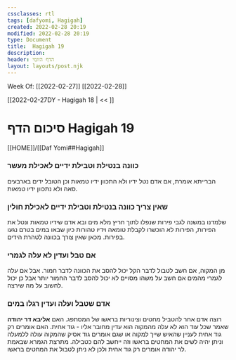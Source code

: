 ```yaml
---
cssclasses: rtl
tags: [dafyomi, Hagigah] 
created: 2022-02-28 20:19
modified: 2022-02-28 20:19
type: Document
title:  Hagigah 19
description:
header: הדף היומי 
layout: layouts/post.njk
---
```

Week Of: [[2022-02-27]]
[[2022-02-28]]

[[2022-02-27DY - Hagigah 18 | << ]] 

# סיכום הדף  Hagigah 19

[[HOME]]/[[Daf Yomi##Hagigah]]

### כוונה בנטילת וטבילת ידיים לאכילת מעשר
הברייתא אומרת, אם אדם נטל ידיו ולא התכוון ידיו טמאות וכן הטובל ידים בארבעים סאה ולא נתכוון ידיו טמאות.
### שאין צריך כוונה בנטילת וטבילת ידיים לאכילת חולין
שלמדנו במשנה לגבי פירות שנפלו לתוך חריץ מלא מים ובא אדם שידיו טמאות ונטל את הפירות, הפירות לא הוכשרו לקבלת טומאה וידיו טהורות כיון שבאו במים בטרם נגעו בפירות. מכאן שאין צורך בכוונה לטהרת הידים.
### אם טבל ועדין לא עלה לגמרי 
מן המקוה, אם חשב לטבול לדבר הקל יכול להסב את הכוונה לדבר חמור. אבל אם עלה לגמרי מהמים אם חשב על משהו מסויים לא יכול להסב לדבר החמור יותר אבל כן יכול לחשוב על מה שירצה.
### אדם שטבל ועלה ועדין רגלו במים
רוצה אדם אחר להטביל מחטים וצינוריות בראשו של המסתפג. האם **אליבא דר יהודה** שאמר שכל עוד הוא לא עלה מהמקוה הוא עדין מחובר אליו - גוד אחית. האם אומרים רק גוד אחית לעניין שהאיש שייך למקוה או שגם אומרים גוד אסיק שהמקוה עולה ללמעלה וניתן יהיה לשים את המחטים בראשו וזה ייחשב להם כטבילה. 
מתרצת הגמרא שבאמת לר יהודה אומרים רק גוד אחית ולכן לא ניתן לטבול את המחטים בראשו.
###  